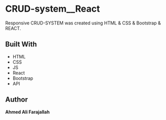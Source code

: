 # CRUD-system__React
Responsive CRUD-SYSTEM was created using HTML &amp; CSS & Bootstrap & REACT.

<!-- ## Links -->
<!-- - [Repo] (<https://github.com/ahmedalifarajallah/Food/> "Food") -->
<!-- - [Live] (<https://ahmedalifarajallah.github.io/Food/>) -->

<!-- ## Screenshots
![Food -- All website](https://user-images.githubusercontent.com/126039300/222023203-e9ee74b5-6f7c-4c09-8c93-4350512ff9b8.jpeg) -->

## Built With
- HTML
- CSS
- JS
- React
- Bootstrap
- API

## Author
**Ahmed Ali Farajallah**